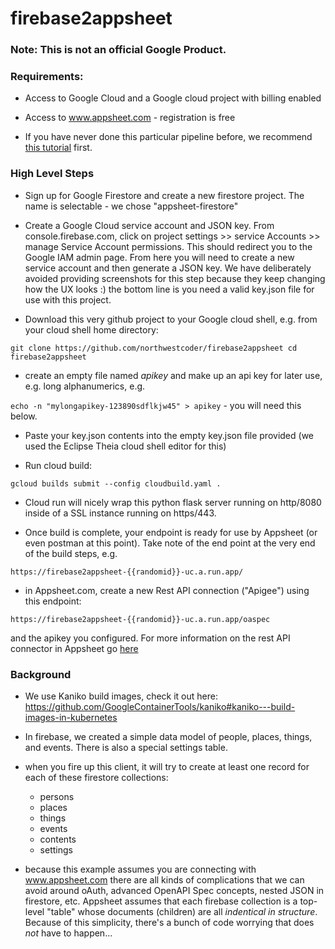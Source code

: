 # firebase2appsheet

### Note: This is not an official Google Product.

### Requirements:

- Access to Google Cloud and a Google cloud project with billing enabled
- Access to www.appsheet.com - registration is free

- If you have never done this particular pipeline before, we recommend [this tutorial](https://cloud.google.com/community/tutorials/building-flask-api-with-cloud-firestore-and-deploying-to-cloud-run) first.


### High Level Steps

- Sign up for Google Firestore and create a new firestore project. The name is selectable - we chose "appsheet-firestore"

- Create a Google Cloud service account and JSON key. From console.firebase.com, click on project settings >> service Accounts >> manage Service Account permissions. This should redirect you to the Google IAM admin page. From here you will need to create a new service account and then generate a JSON key. We have deliberately avoided providing screenshots for this step because they keep changing how the UX looks :) the bottom line is you need a valid key.json file for use with this project.

- Download this very github project to your Google cloud shell, e.g. from your cloud shell home directory:

`git clone https://github.com/northwestcoder/firebase2appsheet
cd firebase2appsheet`

- create an empty file named *apikey* and make up an api key for later use, e.g. long alphanumerics, e.g.

`echo -n "mylongapikey-123890sdflkjw45" > apikey` - you will need this below.

- Paste your key.json contents into the empty key.json file provided (we used the Eclipse Theia cloud shell editor for this)

- Run cloud build:

`gcloud builds submit --config cloudbuild.yaml .`

- Cloud run will nicely wrap this python flask server running on http/8080 inside of a SSL instance running on https/443.

- Once build is complete, your endpoint is ready for use by Appsheet (or even postman at this point). Take note of the end point at the very end of the build steps, e.g.

`https://firebase2appsheet-{{randomid}}-uc.a.run.app/`

- in Appsheet.com, create a new Rest API connection ("Apigee") using this endpoint: 

`https://firebase2appsheet-{{randomid}}-uc.a.run.app/oaspec`

and the apikey you configured. For more information on the rest API connector in Appsheet go [here](https://help.appsheet.com/en/articles/4438873-apigee-data-source) 

### Background

- We use Kaniko build images, check it out here:
https://github.com/GoogleContainerTools/kaniko#kaniko---build-images-in-kubernetes

- In firebase, we created a simple data model of people, places, things, and events. There is also a special settings table.

- when you fire up this client, it will try to create at least one record for each of these firestore collections:

	- persons
	- places
	- things
	- events
	- contents
	- settings

- because this example assumes you are connecting with www.appsheet.com there are all kinds of complications that we can avoid around oAuth, advanced OpenAPI Spec concepts, nested JSON in firestore, etc. Appsheet assumes that each firebase collection is a top-level "table" whose documents (children) are all *indentical in structure*. Because of this simplicity, there's a bunch of code worrying that does *not* have to happen...

